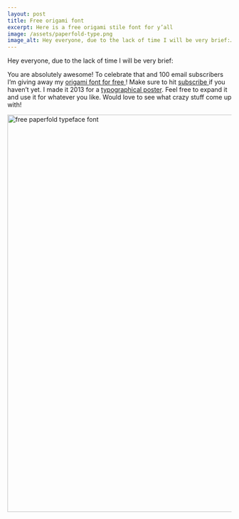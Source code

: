 ```yaml
---
layout: post
title: Free origami font
excerpt: Here is a free origami stile font for y’all
image: /assets/paperfold-type.png
image_alt: Hey everyone, due to the lack of time I will be very brief:…
---
```


<p>Hey everyone, due to the lack of time I will be very brief:</p>
<p>You are absolutely awesome! To celebrate that and 100 email subscribers I’m giving away my <a href="https://kit.thibaultjanbeyer.com/freebies/fonts/paperfold/Thibault-Jan-Beyer-Paperfont_RL.zip">origami font for free <i class="fa fa-download"></i></a> ! Make sure to hit <span class="toggle-sidebar site-bar-controls-tooltip" data-a11y-dialog-show="subscribe-dialog"><a href="#">subscribe <i class="fa fa-fw fa-columns"></i></a></span> if you haven’t yet. I made it 2013 for a <a href="http://blog.thibaultjanbeyer.com/portfolio/the-birds/">typographical poster</a>. Feel free to expand it and use it for whatever you like. Would love to see what crazy stuff come up with!</p>
<p><a href="https://kit.thibaultjanbeyer.com/freebies/fonts/paperfold/Thibault-Jan-Beyer-Paperfont_RL.zip"><img class="alignnone wp-image-2464 size-full" src="{{ site.baseurl }}/assets/paperfold-type.png" alt="free paperfold typeface font" width="914" height="893" /></a></p>
